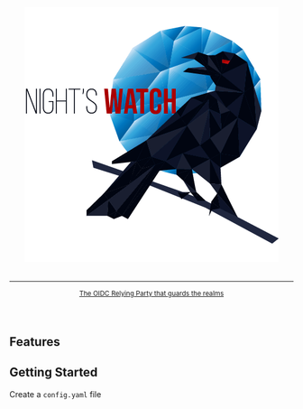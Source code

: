 <div align="center">
	<img  src="./logo.png" alt="Awesome">
	<br>
	<br>
	<hr>
	<p>
		<p>
			<sup>
				<a href="https://github.com/sponsors/sindresorhus">The OIDC Relying Party that guards the realms</a>
			</sup>
		</p>
	<br>
</div>

## Features


## Getting Started

Create a `config.yaml` file

